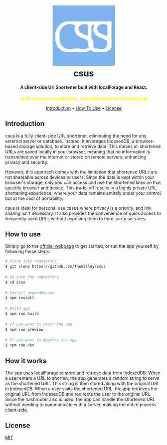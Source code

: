 <h1 align="center">
  <br>
  <img src="csus.png" alt="FruityDancitor" width="200">
  <br>
  csus
  <br>
</h1>

<h4 align="center">A client-side Url Shortener built with localForage and React.
</h4>

<p align="center" style="color: yellow;">
  ⚠️ <strong>Do not use in production, currently under development</strong> ⚠️
</p>

<p align="center">
  <a href="#introduction">Introduction</a> •
  <a href="#how-to-use">How To Use</a> •
  <a href="#license">License</a>
</p>

## Introduction

csus is a fully client-side URL shortener, eliminating the need for any external server or database. Instead, it leverages IndexedDB, a browser-based storage solution, to store and retrieve data. This means all shortened URLs are saved locally in your browser, meaning that no information is transmitted over the internet or stored on remote servers, enhancing privacy and security.

However, this approach comes with the limitation that shortened URLs are not shareable across devices or users. Since the data is kept within your browser's storage, only you can access and use the shortened links on that specific browser and device. This trade-off results in a highly private URL shortening experience, where your data remains entirely under your control, but at the cost of portability.

csus is ideal for personal use cases where privacy is a priority, and link sharing isn't necessary. It also provides the convenience of quick access to frequently used URLs without exposing them to third-party services.

## How to use

Simply go to the [official webpage](https://thewilley.github.io/csus/) to get started, or run the app yourself by following these steps:

```bash
# Clone this repository
$ git clone https://github.com/TheWilley/csus

# Go into the repository
$ cd csus

# Install dependencies
$ npm install

# Build app
$ npm run build

# If you want to start the app
$ npm run preview

# If you want to develop the app
$ npm run dev
```

## How it works

The app uses [localForage](https://localforage.github.io/localForage/) to store and retrieve data from IndexedDB. When a user enters a URL to shorten, the app generates a random string to serve as the shortened URL. This string is then stored along with the original URL in IndexedDB. When a user visits the shortened URL, the app retrieves the original URL from IndexedDB and redirects the user to the original URL. Since the hashrouter also is used, the app can handle the shortened URL without needing to communicate with a server, making the entire process client-side.

## License

[MIT](https://github.com/TheWilley/csus/blob/main/LICENSE)
